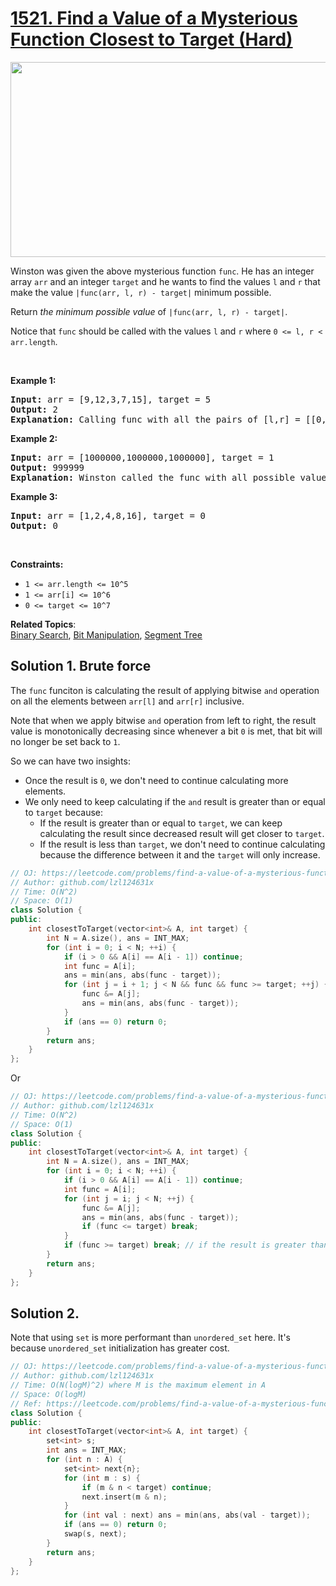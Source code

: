 # [1521. Find a Value of a Mysterious Function Closest to Target (Hard)](https://leetcode.com/problems/find-a-value-of-a-mysterious-function-closest-to-target/)

<p><img alt="" src="https://assets.leetcode.com/uploads/2020/07/09/change.png" style="width: 635px; height: 312px;"></p>

<p>Winston was given the above mysterious function <code>func</code>. He has an integer array <code>arr</code> and an integer <code>target</code> and he wants to find the values&nbsp;<code>l</code> and <code>r</code>&nbsp;that make&nbsp;the value <code>|func(arr, l, r) - target|</code> minimum possible.</p>

<p>Return <em>the minimum possible value</em> of <code>|func(arr, l, r) - target|</code>.</p>

<p>Notice that <code>func</code> should be called with the values&nbsp;<code>l</code> and <code>r</code> where <code>0 &lt;= l, r &lt; arr.length</code>.</p>

<p>&nbsp;</p>
<p><strong>Example 1:</strong></p>

<pre><strong>Input:</strong> arr = [9,12,3,7,15], target = 5
<strong>Output:</strong> 2
<strong>Explanation:</strong> Calling func with all the pairs of [l,r] = [[0,0],[1,1],[2,2],[3,3],[4,4],[0,1],[1,2],[2,3],[3,4],[0,2],[1,3],[2,4],[0,3],[1,4],[0,4]], Winston got the following results [9,12,3,7,15,8,0,3,7,0,0,3,0,0,0]. The value closest to 5 is 7 and 3, thus the minimum difference is 2.
</pre>

<p><strong>Example 2:</strong></p>

<pre><strong>Input:</strong> arr = [1000000,1000000,1000000], target = 1
<strong>Output:</strong> 999999
<strong>Explanation:</strong> Winston called the func with all possible values of [l,r] and he always got 1000000, thus the min difference is 999999.
</pre>

<p><strong>Example 3:</strong></p>

<pre><strong>Input:</strong> arr = [1,2,4,8,16], target = 0
<strong>Output:</strong> 0
</pre>

<p>&nbsp;</p>
<p><strong>Constraints:</strong></p>

<ul>
	<li><code>1 &lt;= arr.length &lt;= 10^5</code></li>
	<li><code>1 &lt;= arr[i] &lt;= 10^6</code></li>
	<li><code>0 &lt;= target &lt;= 10^7</code></li>
</ul>


**Related Topics**:  
[Binary Search](https://leetcode.com/tag/binary-search/), [Bit Manipulation](https://leetcode.com/tag/bit-manipulation/), [Segment Tree](https://leetcode.com/tag/segment-tree/)

## Solution 1. Brute force

The `func`  funciton is calculating the result of applying bitwise `and` operation on all the elements between `arr[l]` and `arr[r]` inclusive.

Note that when we apply bitwise `and` operation from left to right, the result value is monotonically decreasing since whenever a bit `0` is met, that bit will no longer be set back to `1`. 

So we can have two insights:

* Once the result is `0`, we don't need to continue calculating more elements.
* We only need to keep calculating if the `and` result is greater than or equal to `target` because:
  * If the result is greater than or equal to `target`, we can keep calculating the result since decreased result will get closer to `target`.
  * If the result is less than `target`, we don't need to continue calculating because the difference between it and the `target` will only increase.

```cpp
// OJ: https://leetcode.com/problems/find-a-value-of-a-mysterious-function-closest-to-target/
// Author: github.com/lzl124631x
// Time: O(N^2)
// Space: O(1)
class Solution {
public:
    int closestToTarget(vector<int>& A, int target) {
        int N = A.size(), ans = INT_MAX;
        for (int i = 0; i < N; ++i) {
            if (i > 0 && A[i] == A[i - 1]) continue;
            int func = A[i];
            ans = min(ans, abs(func - target));
            for (int j = i + 1; j < N && func && func >= target; ++j) {
                func &= A[j];
                ans = min(ans, abs(func - target));
            }
            if (ans == 0) return 0;
        }
        return ans;
    }
};
```

Or 

```cpp
// OJ: https://leetcode.com/problems/find-a-value-of-a-mysterious-function-closest-to-target/
// Author: github.com/lzl124631x
// Time: O(N^2)
// Space: O(1)
class Solution {
public:
    int closestToTarget(vector<int>& A, int target) {
        int N = A.size(), ans = INT_MAX;
        for (int i = 0; i < N; ++i) {
            if (i > 0 && A[i] == A[i - 1]) continue;
            int func = A[i];
            for (int j = i; j < N; ++j) {
                func &= A[j];
                ans = min(ans, abs(func - target));
                if (func <= target) break;
            }
            if (func >= target) break; // if the result is greater than or equal to `target`, the best result we can get in the next loop must be greater than the current result, so the difference can only increase, we can break here.
        }
        return ans;
    }
};
```

## Solution 2.

Note that using `set` is more performant than `unordered_set` here. It's because `unordered_set` initialization has greater cost.

```cpp
// OJ: https://leetcode.com/problems/find-a-value-of-a-mysterious-function-closest-to-target/
// Author: github.com/lzl124631x
// Time: O(N(logM)^2) where M is the maximum element in A
// Space: O(logM)
// Ref: https://leetcode.com/problems/find-a-value-of-a-mysterious-function-closest-to-target/discuss/743381/Python-6-lines-O(nlogm)-solution
class Solution {
public:
    int closestToTarget(vector<int>& A, int target) {
        set<int> s;
        int ans = INT_MAX;
        for (int n : A) {
            set<int> next{n};
            for (int m : s) {
                if (m & n < target) continue;
                next.insert(m & n);
            }
            for (int val : next) ans = min(ans, abs(val - target));
            if (ans == 0) return 0;
            swap(s, next);
        }
        return ans;
    }
};
```